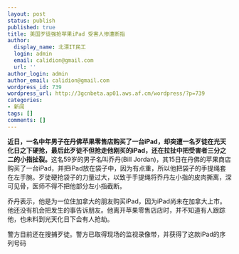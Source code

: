 ```yaml
---
layout: post
status: publish
published: true
title: 美国歹徒强抢苹果iPad 受害人惨遭断指
author:
  display_name: 北漂IT民工
  login: admin
  email: calidion@gmail.com
  url: ''
author_login: admin
author_email: calidion@gmail.com
wordpress_id: 739
wordpress_url: http://3gcnbeta.ap01.aws.af.cm/wordpress/?p=739
categories:
- 新闻
tags: []
comments: []
---
```

<p><strong>近日，一名中年男子在丹佛苹果零售店购买了一台iPad，却突遭一名歹徒在光天化日之下硬抢，最后此歹徒不但抢走他刚买的iPad，还在拉扯中把受害者三分之二的小指扯裂。</strong>这名59岁的男子名叫乔丹(Bill Jordan)，其15日在丹佛的苹果商店购买了一台iPad，并把iPad放在袋子中，因为有点重，所以他把袋子的手提绳套在左手腕。歹徒硬抢袋子的力量过大，以致于手提绳将乔丹左小指的皮肉撕离，深可见骨，医师不得不把他部分左小指截断。</p>
<p>乔丹表示，他是为一位住加拿大的朋友购买iPad，因为iPad尚未在加拿大上市。他还没有机会把发生的事告诉朋友。他离开苹果零售店店时，并不知道有人跟踪他，也未料到光天化日下会有人抢劫。</p>
<p>警方目前还在搜捕歹徒。警方已取得现场的监视录像带，并获得了这款iPad的序列号码</p>
